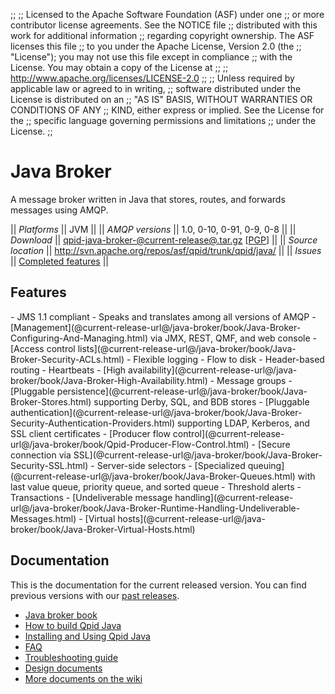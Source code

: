 ;;
;; Licensed to the Apache Software Foundation (ASF) under one
;; or more contributor license agreements.  See the NOTICE file
;; distributed with this work for additional information
;; regarding copyright ownership.  The ASF licenses this file
;; to you under the Apache License, Version 2.0 (the
;; "License"); you may not use this file except in compliance
;; with the License.  You may obtain a copy of the License at
;; 
;;   http://www.apache.org/licenses/LICENSE-2.0
;; 
;; Unless required by applicable law or agreed to in writing,
;; software distributed under the License is distributed on an
;; "AS IS" BASIS, WITHOUT WARRANTIES OR CONDITIONS OF ANY
;; KIND, either express or implied.  See the License for the
;; specific language governing permissions and limitations
;; under the License.
;;

# Java Broker

A message broker written in Java that stores, routes, and forwards
messages using AMQP.

  || *Platforms* || JVM ||
  || *AMQP versions* || 1.0, 0-10, 0-91, 0-9, 0-8 ||
  || *Download* || [qpid-java-broker-@current-release@.tar.gz](http://www.apache.org/dyn/closer.cgi/qpid/@current-release@/qpid-java-broker-@current-release@.tar.gz) \[[PGP](http://www.apache.org/dist/qpid/@current-release@/qpid-java-broker-@current-release@.tar.gz.asc)] ||
  || *Source location* ||  <http://svn.apache.org/repos/asf/qpid/trunk/qpid/java/> ||
  || *Issues* || [Completed features](https://issues.apache.org/jira/issues/?jql=project+%3D+%22Qpid%22+and+issuetype+%3D+%22New+Feature%22+and+status+in+%28%22Closed%22%2C+%22Resolved%22%29+and+resolution+%3D+%22Fixed%22+and+component+%3D+%22Java+Broker%22) ||

## Features

<div class="two-column" markdown="1">
 - JMS 1.1 compliant
 - Speaks and translates among all versions of AMQP
 - [Management](@current-release-url@/java-broker/book/Java-Broker-Configuring-And-Managing.html) via JMX, REST, QMF, and web console
 - [Access control lists](@current-release-url@/java-broker/book/Java-Broker-Security-ACLs.html)
 - Flexible logging
 - Flow to disk
 - Header-based routing
 - Heartbeats
 - [High availability](@current-release-url@/java-broker/book/Java-Broker-High-Availability.html)
 - Message groups
 - [Pluggable persistence](@current-release-url@/java-broker/book/Java-Broker-Stores.html) supporting Derby, SQL, and BDB stores
 - [Pluggable authentication](@current-release-url@/java-broker/book/Java-Broker-Security-Authentication-Providers.html) supporting LDAP, Kerberos, and SSL client certificates
 - [Producer flow control](@current-release-url@/java-broker/book/Qpid-Producer-Flow-Control.html)
 - [Secure connection via SSL](@current-release-url@/java-broker/book/Java-Broker-Security-SSL.html)
 - Server-side selectors
 - [Specialized queuing](@current-release-url@/java-broker/book/Java-Broker-Queues.html) with last value queue, priority queue, and sorted queue
 - Threshold alerts
 - Transactions
 - [Undeliverable message handling](@current-release-url@/java-broker/book/Java-Broker-Runtime-Handling-Undeliverable-Messages.html)
 - [Virtual hosts](@current-release-url@/java-broker/book/Java-Broker-Virtual-Hosts.html)
</div>

## Documentation

This is the documentation for the current released version.  You can
find previous versions with our
[past releases](@site-url@/releases/index.html#past-releases).

 - [Java broker book](@current-release-url@/java-broker/book/index.html)
 - [How to build Qpid Java](https://cwiki.apache.org/qpid/qpid-java-build-how-to.html)
 - [Installing and Using Qpid Java](https://cwiki.apache.org/qpid/getting-started-guide.html)
 - [FAQ](https://cwiki.apache.org/qpid/qpid-java-faq.html)
 - [Troubleshooting guide](https://cwiki.apache.org/qpid/qpid-troubleshooting-guide.html)
 - [Design documents](https://cwiki.apache.org/qpid/java-broker-design.html)
 - [More documents on the wiki](https://cwiki.apache.org/qpid/qpid-java-documentation.html)

